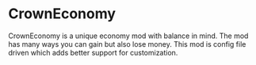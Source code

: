 # CrownEconomy
CrownEconomy is a unique economy mod with balance in mind. The mod has many ways you can gain but also lose money. This mod is config file driven which adds better support for customization.
